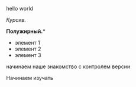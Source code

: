 hello world

*Курсив.*


**Полужирный.***

* элемент 1
* элемент 2
* элемент 3

начинаем наше знакомство с контролем версии

Начинаем изучать 